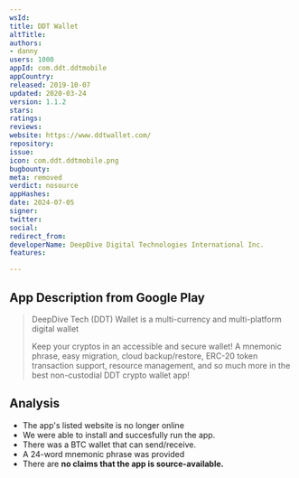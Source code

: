 ```yaml
---
wsId: 
title: DDT Wallet
altTitle: 
authors:
- danny
users: 1000
appId: com.ddt.ddtmobile
appCountry: 
released: 2019-10-07
updated: 2020-03-24
version: 1.1.2
stars: 
ratings: 
reviews: 
website: https://www.ddtwallet.com/
repository: 
issue: 
icon: com.ddt.ddtmobile.png
bugbounty: 
meta: removed
verdict: nosource
appHashes: 
date: 2024-07-05
signer: 
twitter: 
social: 
redirect_from: 
developerName: DeepDive Digital Technologies International Inc.
features: 

---
```


## App Description from Google Play 

> DeepDive Tech (DDT) Wallet is a multi-currency and multi-platform digital wallet
>
> Keep your cryptos in an accessible and secure wallet! A mnemonic phrase, easy migration, cloud backup/restore, ERC-20 token transaction support, resource management, and so much more in the best non-custodial DDT crypto wallet app!

## Analysis 

- The app's listed website is no longer online 
- We were able to install and succesfully run the app. 
- There was a BTC wallet that can send/receive. 
- A 24-word mnemonic phrase was provided 
- There are **no claims that the app is source-available.**
